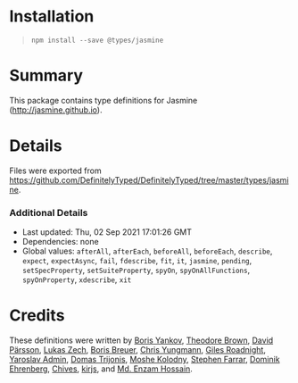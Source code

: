 # Installation
> `npm install --save @types/jasmine`

# Summary
This package contains type definitions for Jasmine (http://jasmine.github.io).

# Details
Files were exported from https://github.com/DefinitelyTyped/DefinitelyTyped/tree/master/types/jasmine.

### Additional Details
 * Last updated: Thu, 02 Sep 2021 17:01:26 GMT
 * Dependencies: none
 * Global values: `afterAll`, `afterEach`, `beforeAll`, `beforeEach`, `describe`, `expect`, `expectAsync`, `fail`, `fdescribe`, `fit`, `it`, `jasmine`, `pending`, `setSpecProperty`, `setSuiteProperty`, `spyOn`, `spyOnAllFunctions`, `spyOnProperty`, `xdescribe`, `xit`

# Credits
These definitions were written by [Boris Yankov](https://github.com/borisyankov), [Theodore Brown](https://github.com/theodorejb), [David Pärsson](https://github.com/davidparsson), [Lukas Zech](https://github.com/lukas-zech-software), [Boris Breuer](https://github.com/Engineer2B), [Chris Yungmann](https://github.com/cyungmann), [Giles Roadnight](https://github.com/Roaders), [Yaroslav Admin](https://github.com/devoto13), [Domas Trijonis](https://github.com/fdim), [Moshe Kolodny](https://github.com/kolodny), [Stephen Farrar](https://github.com/stephenfarrar), [Dominik Ehrenberg](https://github.com/djungowski), [Chives](https://github.com/chivesrs), [kirjs](https://github.com/kirjs), and [Md. Enzam Hossain](https://github.com/ienzam).
